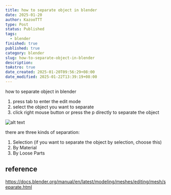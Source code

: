 ```yaml
---
title: how to separate object in blender
date: 2025-01-20
author: KazooTTT
type: Post
status: Published
tags:
  - blender
finished: true
published: true
category: blender
slug: how-to-separate-object-in-blender
description: 
toAstro: true
date_created: 2025-01-20T09:56:29+08:00
date_modified: 2025-01-22T13:39:19+08:00
---
```


how to separate object in blender

1. press tab to enter the edit mode 
2. select the object you want to separate
3. click right mouse button or press the p directly to separate the object

![alt text](https://pictures.kazoottt.top/2025/01/20250120-302a1f29e54896d6be02c74a2afadfa7.png)

there are three kinds of separation:

1. Selection (if you want to separate the object by selection, choose this)
2. By Material
3. By Loose Parts

## reference

https://docs.blender.org/manual/en/latest/modeling/meshes/editing/mesh/separate.html